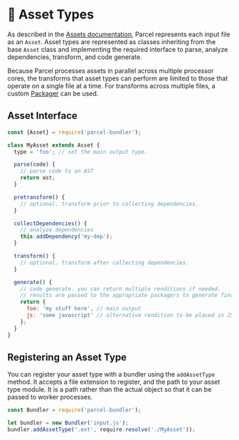 # 📝 Asset Types

As described in the [Assets documentation](assets.html), Parcel represents each input file as an `Asset`. Asset types are represented as classes inheriting from the base `Asset` class and implementing the required interface to parse, analyze dependencies, transform, and code generate.

Because Parcel processes assets in parallel across multiple processor cores, the transforms that asset types can perform are limited to those that operate on a single file at a time. For transforms across multiple files, a custom [Packager](packagers.html) can be used.

## Asset Interface

```javascript
const {Asset} = require('parcel-bundler');

class MyAsset extends Asset {
  type = 'foo'; // set the main output type.

  parse(code) {
    // parse code to an AST
    return ast;
  }

  pretransform() {
    // optional. transform prior to collecting dependencies.
  }

  collectDependencies() {
    // analyze dependencies
    this.addDependency('my-dep');
  }

  transform() {
    // optional. transform after collecting dependencies.
  }

  generate() {
    // code generate. you can return multiple renditions if needed.
    // results are passed to the appropriate packagers to generate final bundles.
    return {
      foo: 'my stuff here', // main output
      js: 'some javascript' // alternative rendition to be placed in JS bundle if needed
    };
  }
}
```

## Registering an Asset Type

You can register your asset type with a bundler using the `addAssetType` method. It accepts a file extension to register, and the path to your asset type module. It is a path rather than the actual object so that it can be passed to worker processes.

```javascript
const Bundler = require('parcel-bundler');

let bundler = new Bundler('input.js');
bundler.addAssetType('.ext', require.resolve('./MyAsset'));
```
